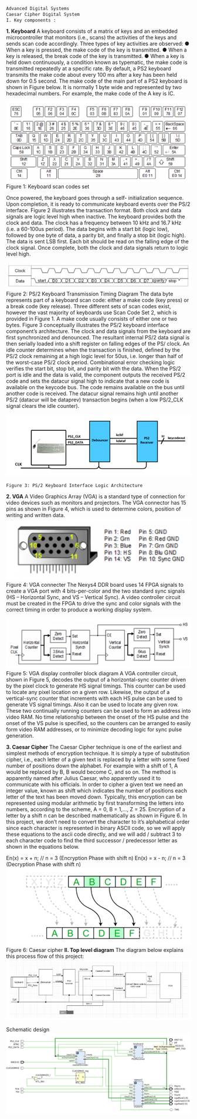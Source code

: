 ```
Advanced Digital Systems
Caesar Cipher Digital System
I. Key components :
```
**1. Keyboard**
A keyboard consists of a matrix of keys and an embedded microcontroller that monitors (i.e.,
scans) the activities of the keys and sends scan code accordingly. Three types of key activities
are observed:
● When a key is pressed, the make code of the key is transmitted.
● When a key is released, the break code of the key is transmitted.
● When a key is held down continuously, a condition known as typematic, the make code
is transmitted repeatedly at a specific rate.
By default, a PS2 keyboard transmits the make code about every 100 ms after a key has been
held down for 0.5 second. The make code of the main part of a PS2 keyboard is shown in Figure
below. It is normally 1 byte wide and represented by two hexadecimal numbers. For example,
the make code of the A key is IC.

![](figures/fig1.png)
Figure 1: Keyboard scan codes set


Once powered, the keyboard goes through a self- initialization sequence. Upon completion, it is
ready to communicate keyboard events over the PS/2 interface.
Figure 2 illustrates the transaction format. Both clock and data signals are logic level high when
inactive. The keyboard provides both the clock and data. The clock has a frequency between 10
kHz and 16.7 kHz (i.e. a 60-100us period). The data begins with a start bit (logic low), followed
by one byte of data, a parity bit, and finally a stop bit (logic high). The data is sent LSB first.
Each bit should be read on the falling edge of the clock signal. Once complete, both the clock
and data signals return to logic level high.

![](figures/fig2.png)
Figure 2: PS/2 Keyboard Transmission Timing Diagram
The data byte represents part of a keyboard scan code: either a make code (key press) or a
break code (key release). Three different sets of scan codes exist, however the vast majority of
keyboards use Scan Code Set 2, which is provided in Figure 1. A make code usually consists of
either one or two bytes.
Figure 3 conceptually illustrates the PS/2 keyboard interface component’s architecture. The
clock and data signals from the keyboard are first synchronized and denounced. The resultant
internal PS/2 data signal is then serially loaded into a shift register on falling edges of the PS/
clock. An idle counter determines when the transaction is finished, defined by the PS/2 clock
remaining at a high logic level for 50us, i.e. longer than half of the worst-case PS/2 clock
period. Combinational error checking logic verifies the start bit, stop bit, and parity bit with the
data. When the PS/2 port is idle and the data is valid, the component outputs the received
PS/2 code and sets the datacur signal high to indicate that a new code is available on
the keycode bus. The code remains available on the bus until another code is received.
The datacur signal remains high until another PS/2 (datacur will be dataprev) transaction begins
(when a low PS/2_CLK signal clears the idle counter).


![](figures/fig3.png)
```
Figure 3: PS/2 Keyboard Interface Logic Architecture
```
**2. VGA**
A Video Graphics Array (VGA) is a standard type of connection for video devices such as
monitors and projectors. The VGA connector has 15 pins as shown in Figure 4, which is used to
determine colors, position of writing and written data.
![](figures/fig4.png)
Figure 4: VGA connecter
The Nexys4 DDR board uses 14 FPGA signals to create a VGA port with 4 bits-per-color and the
two standard sync signals (HS – Horizontal Sync, and VS – Vertical Sync). A video controller
circuit must be created in the FPGA to drive the sync and color signals with the correct timing in
order to produce a working display system.

![](figures/fig5.png)
Figure 5: VGA display controller block diagram
A VGA controller circuit, shown in Figure 5, decodes the output of a horizontal-sync counter
driven by the pixel clock to generate HS signal timings. This counter can be used to locate any
pixel location on a given row. Likewise, the output of a vertical-sync counter that increments
with each HS pulse can be used to generate VS signal timings. Also it can be used to locate any
given row. These two continually running counters can be used to form an address into video
RAM. No time relationship between the onset of the HS pulse and the onset of the VS pulse is
specified, so the counters can be arranged to easily form video RAM addresses, or to minimize
decoding logic for sync pulse generation.

**3. Caesar Cipher**
The Caesar Cipher technique is one of the earliest and simplest methods of encryption
technique. It is simply a type of substitution cipher, i.e., each letter of a given text is replaced by
a letter with some fixed number of positions down the alphabet. For example with a shift of 1,
A would be replaced by B, B would become C, and so on. The method is apparently named after
Julius Caesar, who apparently used it to communicate with his officials.
In order to cipher a given text we need an integer value, known as shift which indicates the
number of positions each letter of the text has been moved down. Typically, this encryption can
be represented using modular arithmetic by first transforming the letters into numbers,
according to the scheme, A = 0, B = 1,..., Z = 25. Encryption of a letter by a shift n can be
described mathematically as shown in Figure 6. In this project, we don’t need to convert the
character to it’s alphabetical order since each character is represented in binary ASCII code, so
we will apply these equations to the ascii code directly, and we will add / subtract 3 to each
character code to find the third successor / predecessor letter as shown in the equations below.


E​n​(x) = x + n; // n = 3
(Encryption Phase with shift n)
E​n​(x) = x - n; // n = 3
(Decryption Phase with shift n)
![](figures/fig66.png)
Figure 6: Caesar cipher
**II. Top level diagram**
The diagram below explains this process flow of this project:
![](figures/fig77.png)

Schematic design
![](figures/fig88.png)
